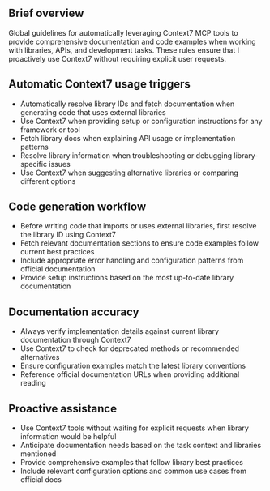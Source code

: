 ## Brief overview

Global guidelines for automatically leveraging Context7 MCP tools to provide comprehensive documentation and code examples when working with libraries, APIs, and development tasks. These rules ensure that I proactively use Context7 without requiring explicit user requests.

## Automatic Context7 usage triggers

- Automatically resolve library IDs and fetch documentation when generating code that uses external libraries
- Use Context7 when providing setup or configuration instructions for any framework or tool
- Fetch library docs when explaining API usage or implementation patterns
- Resolve library information when troubleshooting or debugging library-specific issues
- Use Context7 when suggesting alternative libraries or comparing different options

## Code generation workflow

- Before writing code that imports or uses external libraries, first resolve the library ID using Context7
- Fetch relevant documentation sections to ensure code examples follow current best practices
- Include appropriate error handling and configuration patterns from official documentation
- Provide setup instructions based on the most up-to-date library documentation

## Documentation accuracy

- Always verify implementation details against current library documentation through Context7
- Use Context7 to check for deprecated methods or recommended alternatives
- Ensure configuration examples match the latest library conventions
- Reference official documentation URLs when providing additional reading

## Proactive assistance

- Use Context7 tools without waiting for explicit requests when library information would be helpful
- Anticipate documentation needs based on the task context and libraries mentioned
- Provide comprehensive examples that follow library best practices
- Include relevant configuration options and common use cases from official docs
